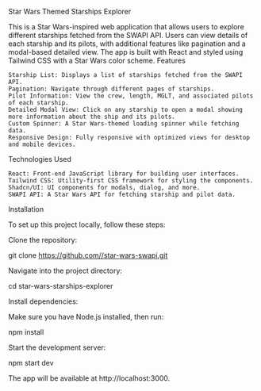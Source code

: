 Star Wars Themed Starships Explorer

This is a Star Wars-inspired web application that allows users to explore different starships fetched from the SWAPI API. Users can view details of each starship and its pilots, with additional features like pagination and a modal-based detailed view. The app is built with React and styled using Tailwind CSS with a Star Wars color scheme.
Features

    Starship List: Displays a list of starships fetched from the SWAPI API.
    Pagination: Navigate through different pages of starships.
    Pilot Information: View the crew, length, MGLT, and associated pilots of each starship.
    Detailed Modal View: Click on any starship to open a modal showing more information about the ship and its pilots.
    Custom Spinner: A Star Wars-themed loading spinner while fetching data.
    Responsive Design: Fully responsive with optimized views for desktop and mobile devices.

Technologies Used

    React: Front-end JavaScript library for building user interfaces.
    Tailwind CSS: Utility-first CSS framework for styling the components.
    Shadcn/UI: UI components for modals, dialog, and more.
    SWAPI API: A Star Wars API for fetching starship and pilot data.

Installation

To set up this project locally, follow these steps:

Clone the repository:

git clone https://github.com//star-wars-swapi.git

Navigate into the project directory:

cd star-wars-starships-explorer

Install dependencies:

Make sure you have Node.js installed, then run:

npm install

Start the development server:

npm start dev

The app will be available at http://localhost:3000.